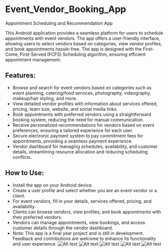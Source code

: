 # Event_Vendor_Booking_App
Appointment Scheduling and Recommendation App

This Android application provides a seamless platform for users to schedule appointments with event vendors. The app offers a user-friendly interface, allowing users to select vendors based on categories, view vendor profiles, and book appointments hassle-free. The app is designed with the First-Come, First-Served (FCFS) Scheduling algorithm, ensuring efficient appointment management.

## Features:

* Browse and search for event vendors based on categories such as event planning, catering/food services, photography, videography, makeup/hair styling, and more.
* View detailed vendor profiles with information about services offered, pricing, team size, website, and social media links.
* Book appointments with preferred vendors using a straightforward booking system, reducing the need for manual communication.
* Receive personalized recommendations for vendors based on event preferences, ensuring a tailored experience for each user.
* Secure electronic payment system to pay commitment fees for appointments, providing a seamless payment experience.
* Vendor dashboard for managing schedules, availability, and customer details, streamlining resource allocation and reducing scheduling conflicts.

## How to Use:

* Install the app on your Android device.
* Create a user profile and select whether you are an event vendor or a client.
* For event vendors, fill in your details, services offered, pricing, and availability.
* Clients can browse vendors, view profiles, and book appointments with their preferred vendors.
* Vendors can manage appointments, view bookings, and access customer details through the vendor dashboard.
* Note: This app is a final year project and is still in development. Feedback and contributions are welcome to enhance its functionality and user experience.
![Alt text](https://user-images.githubusercontent.com/88669602/256411622-90f351c7-afad-4b1e-9222-88a626fd9a2d.png)
![Alt text](https://user-images.githubusercontent.com/88669602/256411629-acdcf3fa-9481-4a28-a267-476d64df0135.png)
![Alt text](https://user-images.githubusercontent.com/88669602/256415873-2f473d8c-47a1-4c2d-9ba7-19aae1627271.png)
![Alt text](https://user-images.githubusercontent.com/88669602/256415873-2f473d8c-47a1-4c2d-9ba7-19aae1627271.png)
![Alt text](https://user-images.githubusercontent.com/88669602/256415873-2f473d8c-47a1-4c2d-9ba7-19aae1627271.png)
